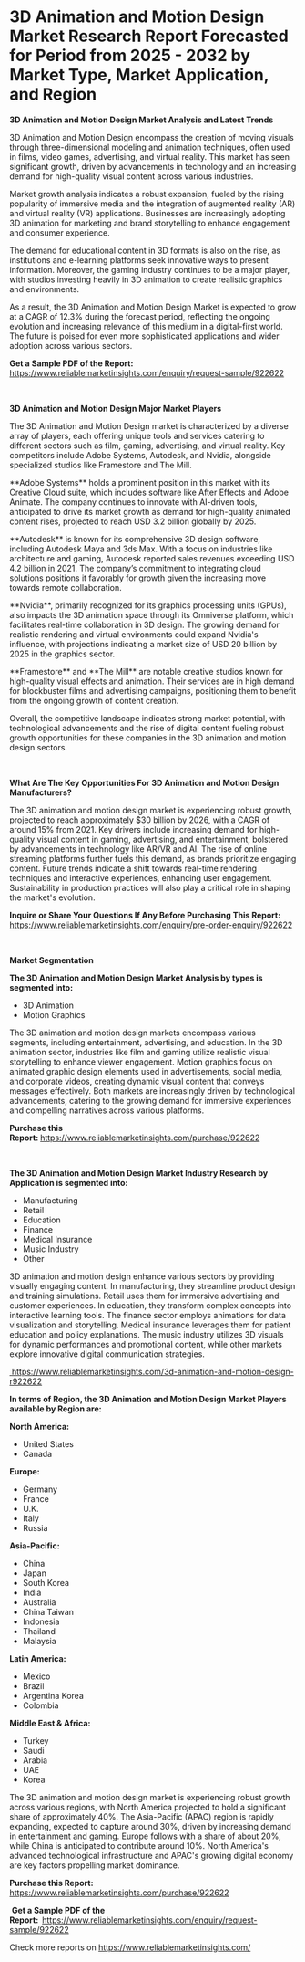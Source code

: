 <p><h1>3D Animation and Motion Design Market Research Report Forecasted for Period from 2025 -  2032 by Market Type, Market Application, and Region</h1></p><p><strong>3D Animation and Motion Design Market Analysis and Latest Trends</strong></p>
<p><p>3D Animation and Motion Design encompass the creation of moving visuals through three-dimensional modeling and animation techniques, often used in films, video games, advertising, and virtual reality. This market has seen significant growth, driven by advancements in technology and an increasing demand for high-quality visual content across various industries. </p><p>Market growth analysis indicates a robust expansion, fueled by the rising popularity of immersive media and the integration of augmented reality (AR) and virtual reality (VR) applications. Businesses are increasingly adopting 3D animation for marketing and brand storytelling to enhance engagement and consumer experience. </p><p>The demand for educational content in 3D formats is also on the rise, as institutions and e-learning platforms seek innovative ways to present information. Moreover, the gaming industry continues to be a major player, with studios investing heavily in 3D animation to create realistic graphics and environments. </p><p>As a result, the 3D Animation and Motion Design Market is expected to grow at a CAGR of 12.3% during the forecast period, reflecting the ongoing evolution and increasing relevance of this medium in a digital-first world. The future is poised for even more sophisticated applications and wider adoption across various sectors.</p></p>
<p><strong>Get a Sample PDF of the Report:&nbsp;</strong> <a href="https://www.reliablemarketinsights.com/enquiry/request-sample/922622?utm_campaign=2667&utm_medium=2&utm_source=Github&utm_content=ia&utm_term=07032025&utm_id=3d-animation-and-motion-design">https://www.reliablemarketinsights.com/enquiry/request-sample/922622</a></p>
<p>&nbsp;</p>
<p><strong>3D Animation and Motion Design Major Market Players</strong></p>
<p><p>The 3D Animation and Motion Design market is characterized by a diverse array of players, each offering unique tools and services catering to different sectors such as film, gaming, advertising, and virtual reality. Key competitors include Adobe Systems, Autodesk, and Nvidia, alongside specialized studios like Framestore and The Mill.</p><p>**Adobe Systems** holds a prominent position in this market with its Creative Cloud suite, which includes software like After Effects and Adobe Animate. The company continues to innovate with AI-driven tools, anticipated to drive its market growth as demand for high-quality animated content rises, projected to reach USD 3.2 billion globally by 2025.</p><p>**Autodesk** is known for its comprehensive 3D design software, including Autodesk Maya and 3ds Max. With a focus on industries like architecture and gaming, Autodesk reported sales revenues exceeding USD 4.2 billion in 2021. The company’s commitment to integrating cloud solutions positions it favorably for growth given the increasing move towards remote collaboration.</p><p>**Nvidia**, primarily recognized for its graphics processing units (GPUs), also impacts the 3D animation space through its Omniverse platform, which facilitates real-time collaboration in 3D design. The growing demand for realistic rendering and virtual environments could expand Nvidia's influence, with projections indicating a market size of USD 20 billion by 2025 in the graphics sector.</p><p>**Framestore** and **The Mill** are notable creative studios known for high-quality visual effects and animation. Their services are in high demand for blockbuster films and advertising campaigns, positioning them to benefit from the ongoing growth of content creation.</p><p>Overall, the competitive landscape indicates strong market potential, with technological advancements and the rise of digital content fueling robust growth opportunities for these companies in the 3D animation and motion design sectors.</p></p>
<p>&nbsp;</p>
<p><strong>What Are The Key Opportunities For 3D Animation and Motion Design Manufacturers?</strong></p>
<p><p>The 3D animation and motion design market is experiencing robust growth, projected to reach approximately $30 billion by 2026, with a CAGR of around 15% from 2021. Key drivers include increasing demand for high-quality visual content in gaming, advertising, and entertainment, bolstered by advancements in technology like AR/VR and AI. The rise of online streaming platforms further fuels this demand, as brands prioritize engaging content. Future trends indicate a shift towards real-time rendering techniques and interactive experiences, enhancing user engagement. Sustainability in production practices will also play a critical role in shaping the market's evolution.</p></p>
<p><strong>Inquire or Share Your Questions If Any Before Purchasing This Report:</strong> <a href="https://www.reliablemarketinsights.com/enquiry/pre-order-enquiry/922622?utm_campaign=2667&utm_medium=2&utm_source=Github&utm_content=ia&utm_term=07032025&utm_id=3d-animation-and-motion-design">https://www.reliablemarketinsights.com/enquiry/pre-order-enquiry/922622</a></p>
<p>&nbsp;</p>
<p><strong>Market Segmentation</strong></p>
<p><strong>The 3D Animation and Motion Design Market Analysis by types is segmented into:</strong></p>
<p><ul><li>3D Animation</li><li>Motion Graphics</li></ul></p>
<p><p>The 3D animation and motion design markets encompass various segments, including entertainment, advertising, and education. In the 3D animation sector, industries like film and gaming utilize realistic visual storytelling to enhance viewer engagement. Motion graphics focus on animated graphic design elements used in advertisements, social media, and corporate videos, creating dynamic visual content that conveys messages effectively. Both markets are increasingly driven by technological advancements, catering to the growing demand for immersive experiences and compelling narratives across various platforms.</p></p>
<p><strong>Purchase this Report:&nbsp;</strong><a href="https://www.reliablemarketinsights.com/purchase/922622?utm_campaign=2667&utm_medium=2&utm_source=Github&utm_content=ia&utm_term=07032025&utm_id=3d-animation-and-motion-design">https://www.reliablemarketinsights.com/purchase/922622</a></p>
<p>&nbsp;</p>
<p><strong>The 3D Animation and Motion Design Market Industry Research by Application is segmented into:</strong></p>
<p><ul><li>Manufacturing</li><li>Retail</li><li>Education</li><li>Finance</li><li>Medical Insurance</li><li>Music Industry</li><li>Other</li></ul></p>
<p><p>3D animation and motion design enhance various sectors by providing visually engaging content. In manufacturing, they streamline product design and training simulations. Retail uses them for immersive advertising and customer experiences. In education, they transform complex concepts into interactive learning tools. The finance sector employs animations for data visualization and storytelling. Medical insurance leverages them for patient education and policy explanations. The music industry utilizes 3D visuals for dynamic performances and promotional content, while other markets explore innovative digital communication strategies.</p></p>
<p><a href="https://www.reliablemarketinsights.com/3d-animation-and-motion-design-r922622?utm_campaign=2667&utm_medium=2&utm_source=Github&utm_content=ia&utm_term=07032025&utm_id=3d-animation-and-motion-design">&nbsp;https://www.reliablemarketinsights.com/3d-animation-and-motion-design-r922622</a></p>
<p><strong>In terms of Region, the 3D Animation and Motion Design Market Players available by Region are:</strong></p>
<p>
    <p> <strong> North America: </strong>
        <ul>
            <li>United States</li>
            <li>Canada</li>
        </ul>
        </p> 
    <p> <strong> Europe: </strong>
        <ul>
            <li>Germany</li>
            <li>France</li>
            <li>U.K.</li>
            <li>Italy</li>
            <li>Russia</li>
        </ul>
        </p> 
    <p> <strong> Asia-Pacific: </strong>
        <ul>
            <li>China</li>
            <li>Japan</li>
            <li>South Korea</li>
            <li>India</li>
            <li>Australia</li>
            <li>China Taiwan</li>
            <li>Indonesia</li>
            <li>Thailand</li>
            <li>Malaysia</li>
        </ul>
        </p> 
    <p> <strong> Latin America: </strong>
        <ul>
            <li>Mexico</li>
            <li>Brazil</li>
            <li>Argentina Korea</li>
            <li>Colombia</li>
        </ul>
        </p> 
    <p> <strong> Middle East & Africa: </strong>
        <ul>
            <li>Turkey</li>
            <li>Saudi</li>
            <li>Arabia</li>
            <li>UAE</li>
            <li>Korea</li>
        </ul>
    </p>
    </p>
<p><p>The 3D animation and motion design market is experiencing robust growth across various regions, with North America projected to hold a significant share of approximately 40%. The Asia-Pacific (APAC) region is rapidly expanding, expected to capture around 30%, driven by increasing demand in entertainment and gaming. Europe follows with a share of about 20%, while China is anticipated to contribute around 10%. North America's advanced technological infrastructure and APAC's growing digital economy are key factors propelling market dominance.</p></p>
<p><strong>Purchase this Report: </strong><a href="https://www.reliablemarketinsights.com/purchase/922622?utm_campaign=2667&utm_medium=2&utm_source=Github&utm_content=ia&utm_term=07032025&utm_id=3d-animation-and-motion-design">https://www.reliablemarketinsights.com/purchase/922622</a></p>
<p>&nbsp;<strong>Get a Sample PDF of the Report:&nbsp;&nbsp;</strong><a href="https://www.reliablemarketinsights.com/enquiry/request-sample/922622?utm_campaign=2667&utm_medium=2&utm_source=Github&utm_content=ia&utm_term=07032025&utm_id=3d-animation-and-motion-design">https://www.reliablemarketinsights.com/enquiry/request-sample/922622</a></p>
<p><strong></strong></p>
<p>Check more reports on <a href="https://www.reliablemarketinsights.com/?utm_campaign=2667&utm_medium=2&utm_source=Github&utm_content=ia&utm_term=07032025&utm_id=3d-animation-and-motion-design">https://www.reliablemarketinsights.com/</a></p>